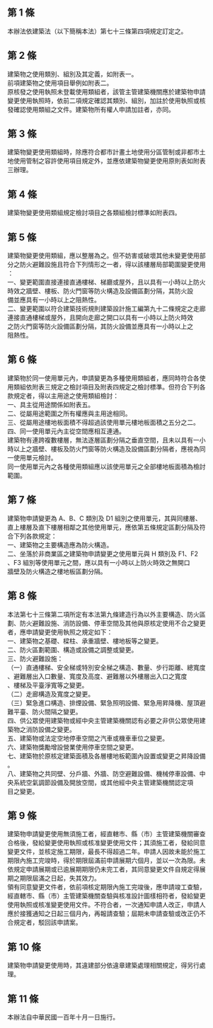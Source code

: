 第 1 條
-------
本辦法依建築法（以下簡稱本法）第七十三條第四項規定訂定之。

第 2 條
-------
建築物之使用類別、組別及其定義，如附表一。  
前項建築物之使用項目舉例如附表二。  
原核發之使用執照未登載使用類組者，該管主管建築機關應於建築物申請  
變更使用執照時，依前二項規定確認其類別、組別，加註於使用執照或核  
發確認使用類組之文件。建築物所有權人申請加註者，亦同。

第 3 條
-------
建築物變更使用類組時，除應符合都市計畫土地使用分區管制或非都市土  
地使用管制之容許使用項目規定外，並應依建築物變更使用原則表如附表  
三辦理。

第 4 條
-------
建築物變更使用類組規定檢討項目之各類組檢討標準如附表四。

第 5 條
-------
建築物變更使用類組，應以整層為之。但不妨害或破壞其他未變更使用部  
分之防火避難設施且符合下列情形之一者，得以該樓層局部範圍變更使用  
：  
一、變更範圍直接連接直通樓梯、梯廳或屋外，且以具有一小時以上防火  
    時效之牆壁、樓板、防火門窗等防火構造及設備區劃分隔，其防火設  
    備並應具有一小時以上之阻熱性。  
二、變更範圍以符合建築技術規則建築設計施工編第九十二條規定之走廊  
    連接直通樓梯或屋外，且開向走廊之開口以具有一小時以上防火時效  
    之防火門窗等防火設備區劃分隔，其防火設備並應具有一小時以上之  
    阻熱性。

第 6 條
-------
建築物於同一使用單元內，申請變更為多種使用類組者，應同時符合各使  
用類組依附表三規定之檢討項目及附表四規定之檢討標準。但符合下列各  
款規定者，得以主用途之使用類組檢討：  
一、具主從用途關係如附表五。  
二、從屬用途範圍之所有權應與主用途相同。  
三、從屬用途樓地板面積不得超過該使用單元樓地板面積之五分之二。  
四、同一使用單元內主從空間應相互連通。  
建築物有連跨複數樓層，無法逐層區劃分隔之垂直空間，且未以具有一小  
時以上之牆壁、樓板及防火門窗等防火構造及設備區劃分隔者，應視為同  
一使用單元檢討。  
同一使用單元內之各種使用類組應以該使用單元之全部樓地板面積為檢討  
範圍。

第 7 條
-------
建築物申請變更為 A、B、C  類別及 D1 組別之使用單元，其與同樓層、  
直上樓層及直下樓層相鄰之其他使用單元，應依第五條規定區劃分隔及符  
合下列各款規定：  
一、建築物之主要構造應為防火構造。  
二、坐落於非商業區之建築物申請變更之使用單元與 H  類別及 F1、F2  
    、F3  組別等使用單元之間，應以具有一小時以上防火時效之無開口  
    牆壁及防火構造之樓地板區劃分隔。

第 8 條
-------
本法第七十三條第二項所定有本法第九條建造行為以外主要構造、防火區  
劃、防火避難設施、消防設備、停車空間及其他與原核定使用不合之變更  
者，應申請變更使用執照之規定如下：  
一、建築物之基礎、樑柱、承重牆壁、樓地板等之變更。  
二、防火區劃範圍、構造或設備之調整或變更。  
三、防火避難設施：  
（一）直通樓梯、安全梯或特別安全梯之構造、數量、步行距離、總寬度  
      、避難層出入口數量、寬度及高度、避難層以外樓層出入口之寬度  
      、樓梯及平臺淨寬等之變更。  
（二）走廊構造及寬度之變更。  
（三）緊急進口構造、排煙設備、緊急照明設備、緊急用昇降機、屋頂避  
      難平臺、防火間隔之變更。  
四、供公眾使用建築物或經中央主管建築機關認有必要之非供公眾使用建  
    築物之消防設備之變更。  
五、建築物或法定空地停車空間之汽車或機車車位之變更。  
六、建築物獎勵增設營業使用停車空間之變更。  
七、建築物於原核定建築面積及各層樓地板範圍內設置或變更之昇降設備  
    。  
八、建築物之共同壁、分戶牆、外牆、防空避難設備、機械停車設備、中  
    央系統空氣調節設備及開放空間，或其他經中央主管建築機關認定項  
    目之變更。

第 9 條
-------
建築物申請變更使用無須施工者，經直轄市、縣（市）主管建築機關審查  
合格後，發給變更使用執照或核准變更使用文件；其須施工者，發給同意  
變更文件，並核定施工期限，最長不得超過二年。申請人因故未能於施工  
期限內施工完竣時，得於期限屆滿前申請展期六個月，並以一次為限。未  
依規定申請展期或已逾展期期限仍未完工者，其同意變更文件自規定得展  
期之期限屆滿之日起，失其效力。  
領有同意變更文件者，依前項核定期限內施工完竣後，應申請竣工查驗，  
經直轄市、縣（市）主管建築機關查驗與核准設計圖樣相符者，發給變更  
使用執照或核准變更使用文件。不符合者，一次通知申請人改正，申請人  
應於接獲通知之日起三個月內，再報請查驗；屆期未申請查驗或改正仍不  
合規定者，駁回該申請案。

第 10 條
--------
建築物申請變更使用時，其違建部分依違章建築處理相關規定，得另行處  
理。

第 11 條
--------
本辦法自中華民國一百年十月一日施行。


